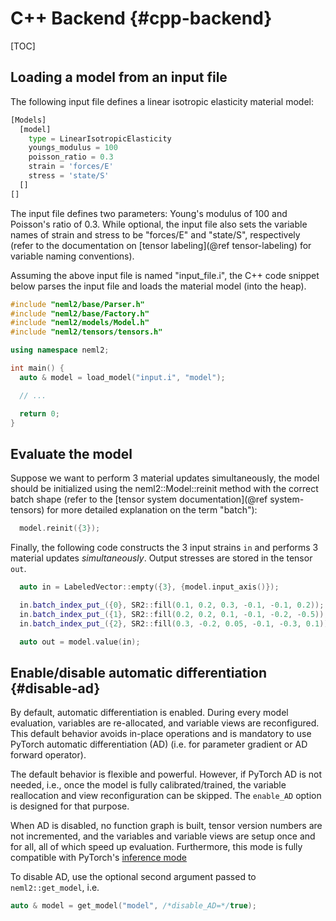 # C++ Backend {#cpp-backend}

[TOC]

## Loading a model from an input file

The following input file defines a linear isotropic elasticity material model:

```python
[Models]
  [model]
    type = LinearIsotropicElasticity
    youngs_modulus = 100
    poisson_ratio = 0.3
    strain = 'forces/E'
    stress = 'state/S'
  []
[]
```

The input file defines two parameters: Young's modulus of 100 and Poisson's ratio of 0.3. While optional, the input file also sets the variable names of strain and stress to be "forces/E" and "state/S", respectively (refer to the documentation on [tensor labeling](@ref tensor-labeling) for variable naming conventions).

Assuming the above input file is named "input_file.i", the C++ code snippet below parses the input file and loads the material model (into the heap).

```cpp
#include "neml2/base/Parser.h"
#include "neml2/base/Factory.h"
#include "neml2/models/Model.h"
#include "neml2/tensors/tensors.h"

using namespace neml2;

int main() {
  auto & model = load_model("input.i", "model");

  // ...

  return 0;
}
```

## Evaluate the model

Suppose we want to perform 3 material updates simultaneously, the model should be initialized using the neml2::Model::reinit method with the correct batch shape (refer to the [tensor system documentation](@ref system-tensors) for more detailed explanation on the term "batch"):

```cpp
  model.reinit({3});
```

Finally, the following code constructs the 3 input strains `in` and performs 3 material updates _simultaneously_. Output stresses are stored in the tensor `out`.

```cpp
  auto in = LabeledVector::empty({3}, {model.input_axis()});

  in.batch_index_put_({0}, SR2::fill(0.1, 0.2, 0.3, -0.1, -0.1, 0.2));
  in.batch_index_put_({1}, SR2::fill(0.2, 0.2, 0.1, -0.1, -0.2, -0.5));
  in.batch_index_put_({2}, SR2::fill(0.3, -0.2, 0.05, -0.1, -0.3, 0.1));

  auto out = model.value(in);
```

## Enable/disable automatic differentiation {#disable-ad}

By default, automatic differentiation is enabled. During every model evaluation, variables are re-allocated, and variable views are reconfigured. This default behavior avoids in-place operations and is mandatory to use PyTorch automatic differentiation (AD) (i.e. for parameter gradient or AD forward operator).

The default behavior is flexible and powerful. However, if PyTorch AD is not needed, i.e., once the model is fully calibrated/trained, the variable reallocation and view reconfiguration can be skipped. The `enable_AD` option is designed for that purpose.

When AD is disabled, no function graph is built, tensor version numbers are not incremented, and the variables and variable views are setup once and for all, all of which speed up evaluation. Furthermore, this mode is fully compatible with PyTorch's [inference mode](https://pytorch.org/cppdocs/notes/inference_mode.html)

To disable AD, use the optional second argument passed to `neml2::get_model`, i.e.
```cpp
auto & model = get_model("model", /*disable_AD=*/true);
```
